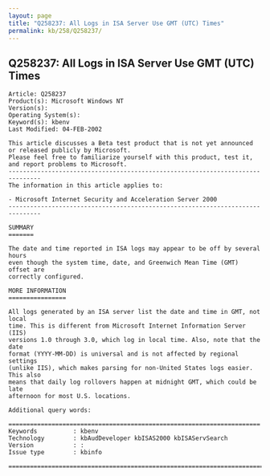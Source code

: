 ```yaml
---
layout: page
title: "Q258237: All Logs in ISA Server Use GMT (UTC) Times"
permalink: kb/258/Q258237/
---
```


## Q258237: All Logs in ISA Server Use GMT (UTC) Times

	Article: Q258237
	Product(s): Microsoft Windows NT
	Version(s): 
	Operating System(s): 
	Keyword(s): kbenv
	Last Modified: 04-FEB-2002
	
	This article discusses a Beta test product that is not yet announced or released publicly by Microsoft. 
	Please feel free to familiarize yourself with this product, test it, and report problems to Microsoft.
	-------------------------------------------------------------------------------
	The information in this article applies to:
	
	- Microsoft Internet Security and Acceleration Server 2000 
	-------------------------------------------------------------------------------
	
	SUMMARY
	=======
	
	The date and time reported in ISA logs may appear to be off by several hours
	even though the system time, date, and Greenwich Mean Time (GMT) offset are
	correctly configured.
	
	MORE INFORMATION
	================
	
	All logs generated by an ISA server list the date and time in GMT, not local
	time. This is different from Microsoft Internet Information Server (IIS)
	versions 1.0 through 3.0, which log in local time. Also, note that the date
	format (YYYY-MM-DD) is universal and is not affected by regional settings
	(unlike IIS), which makes parsing for non-United States logs easier. This also
	means that daily log rollovers happen at midnight GMT, which could be late
	afternoon for most U.S. locations.
	
	Additional query words:
	
	======================================================================
	Keywords          : kbenv 
	Technology        : kbAudDeveloper kbISAS2000 kbISAServSearch
	Version           : :
	Issue type        : kbinfo
	
	=============================================================================
	
